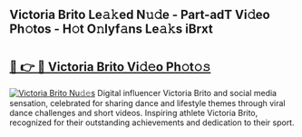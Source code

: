 ## Victoria Brito Le𝚊𝚔ed N𝚞𝚍e - Part-adT Vi𝚍eo Ph𝚘tos - H𝚘t O𝚗lyf𝚊ns Le𝚊𝚔s iBrxt

# <h2><a href="http://hf7ndu7.feru.top/?c=Victoria+Brito">🔗 👉 🔴 Victoria Brito Vi𝚍𝚎o Ph𝚘t𝚘𝚜</a></h2>

[![Victoria Brito Nu𝚍𝚎s](https://i.imgur.com/0TWrTi3.gif)](http://hf7ndu7.feru.top/?c=Victoria+Brito)
Digital influencer Victoria Brito and social media sensation, celebrated for sharing dance and lifestyle themes through viral dance challenges and short videos. Inspiring athlete Victoria Brito, recognized for their outstanding achievements and dedication to their sport. 
